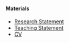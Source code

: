 #### Materials

* [Research Statement](./files/statement/research.pdf)
* [Teaching Statement](./files/statement/teaching.pdf)
* [CV](./files/statement/cv.pdf)

